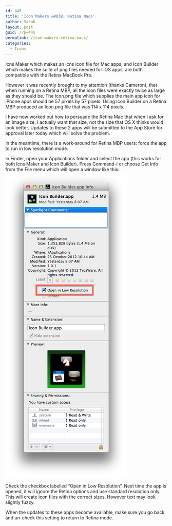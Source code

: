 ```yaml
---
id: 445
title: 'Icon Makers &#038; Retina Macs'
author: Sarah
layout: post
guid: /?p=445
permalink: /icon-makers-retina-macs/
categories:
  - Icons
---
```

Icns Maker which makes an icns icon file for Mac apps, and Icon Builder which makes the suite of png files needed for iOS apps, are both compatible with the Retina MacBook Pro.

However it was recently brought to my attention (thanks Cameron), that when running on a Retina MBP, all the icon files were exactly twice as large as they should be. The Icon.png file which supplies the main app icon for iPhone apps should be 57 pixels by 57 pixels. Using Icon Builder on a Retina MBP produced an Icon.png file that was 114 x 114 pixels.

I have now worked out how to persuade the Retina Mac that when I ask for an image size, I actually want that size, not the size that OS X thinks would look better. Updates to these 2 apps will be submitted to the App Store for approval later today which will solve the problem.

In the meantime, there is a work-around for Retina MBP users: force the app to run in low resolution mode.

In Finder, open your Applications folder and select the app (this works for both Icns Maker and Icon Builder). Press Command-I or choose Get Info from the File menu which will open a window like this:<img alt="Selecting low resolution mode" src="/wp-content/uploads/2013/01/LowRes.png" width="379" height="952" />

Check the checkbox labelled &#8220;Open in Low Resolution&#8221;. Next time the app is opened, it will ignore the Retina options and use standard resolution only. This will create icon files with the correct sizes. However text may look slightly fuzzy.

When the updates to these apps become available, make sure you go back and un-check this setting to return to Retina mode.